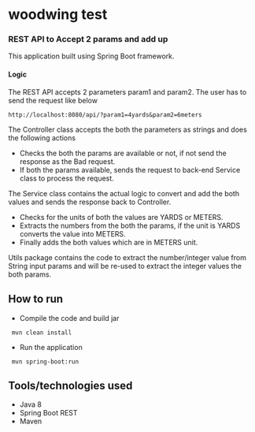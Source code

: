 # woodwing test

### REST API to Accept 2 params and add up
 This application built using Spring Boot framework.
 
 #### Logic
 
 The REST API accepts 2 parameters param1 and param2. The user has to send the request like below
 ```` 
 http://localhost:8080/api/?param1=4yards&param2=6meters

````
 
 The Controller class accepts the both the parameters as strings and does the following actions 
 * Checks the both the params are available or not, if not send the response as the Bad request.
 * If both the params available, sends the request to back-end Service class to process the request.
 
 The Service class contains the actual logic to convert and add the both values and sends the response back to Controller.
 * Checks for the units of both the values are YARDS or METERS. 
 * Extracts the numbers from the both the params, if the unit is YARDS converts the value into METERS.
 * Finally adds the both values which are in METERS unit.
 
 Utils package contains the code to extract the number/integer value from String input params and will be 
 re-used to extract the integer values the both params.
 
 ## How to run
 
 * Compile the code and build jar 
 ````
  mvn clean install
 ````
 
 * Run the application
 ````
  mvn spring-boot:run
 ```` 
 
 ## Tools/technologies used
 * Java 8
 * Spring Boot REST
 * Maven 